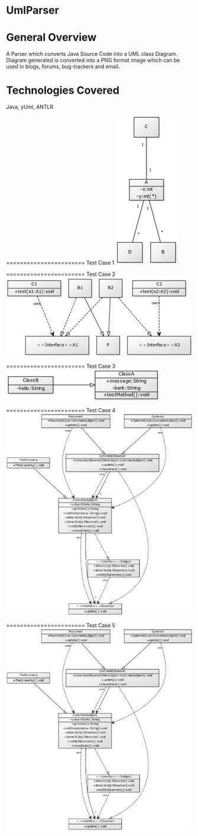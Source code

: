 # UmlParser

General Overview
=======================
A Parser which converts Java Source Code into a UML class Diagram. Diagram generated is converted into a PNG format image
which can be used in blogs, forums, bug-trackers and email.

Technologies Covered
=======================
Java, yUml, ANTLR

=======================
Test Case 1
![Alt text](https://github.com/yasham1990/UmlParser/blob/master/TestCaseImages/testcase1.png "Sign Up Screen")

=======================
Test Case 2
![Alt text](https://github.com/yasham1990/UmlParser/blob/master/TestCaseImages/testcase2.png "Sign Up Screen")

=======================
Test Case 3
![Alt text](https://github.com/yasham1990/UmlParser/blob/master/TestCaseImages/testcase3.png "Sign Up Screen")

=======================
Test Case 4
![Alt text](https://github.com/yasham1990/UmlParser/blob/master/TestCaseImages/testcase4.png "Sign Up Screen")

=======================
Test Case 5
![Alt text](https://github.com/yasham1990/UmlParser/blob/master/TestCaseImages/testcase4.png "Sign Up Screen")


